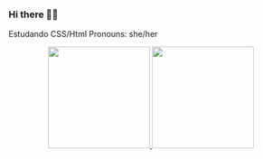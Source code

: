 ### Hi there 🙋‍♀️

Estudando CSS/Html
Pronouns: she/her

<div align="center">
  <a href="https://github.com/luhschmidt">
  <img height="180em" src="https://github-readme-stats.vercel.app/api?username=luhschmidt&show_icons=true&theme=radical&include_all_commits=true&count_private=true"/>
  <img height="180em" src="https://github-readme-stats.vercel.app/api/top-langs/?username=luhschmidt&layout=compact&langs_count=7&theme=radical"/>
</div>
